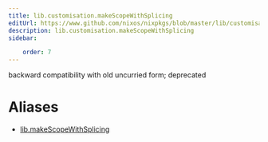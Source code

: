 ```yaml
---
title: lib.customisation.makeScopeWithSplicing
editUrl: https://www.github.com/nixos/nixpkgs/blob/master/lib/customisation.nix#L296C5
description: lib.customisation.makeScopeWithSplicing
sidebar:

    order: 7
---
```


backward compatibility with old uncurried form; deprecated


# Aliases

- [lib.makeScopeWithSplicing](reference/lib/lib-makeScopeWithSplicing)


